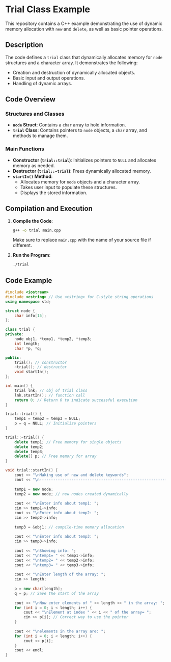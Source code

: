 # Trial Class Example

This repository contains a C++ example demonstrating the use of dynamic memory allocation with `new` and `delete`, as well as basic pointer operations.

## Description

The code defines a `trial` class that dynamically allocates memory for `node` structures and a character array. It demonstrates the following:
- Creation and destruction of dynamically allocated objects.
- Basic input and output operations.
- Handling of dynamic arrays.

## Code Overview

### Structures and Classes

- **`node` Struct**: Contains a `char` array to hold information.
- **`trial` Class**: Contains pointers to `node` objects, a `char` array, and methods to manage them.

### Main Functions

- **Constructor (`trial::trial`)**: Initializes pointers to `NULL` and allocates memory as needed.
- **Destructor (`trial::~trial`)**: Frees dynamically allocated memory.
- **`startIn()` Method**: 
  - Allocates memory for `node` objects and a character array.
  - Takes user input to populate these structures.
  - Displays the stored information.

## Compilation and Execution

1. **Compile the Code**:

    ```sh
    g++ -o trial main.cpp
    ```

    Make sure to replace `main.cpp` with the name of your source file if different.

2. **Run the Program**:

    ```sh
    ./trial
    ```

## Code Example

```cpp
#include <iostream>
#include <cstring> // Use <cstring> for C-style string operations
using namespace std;

struct node {
    char info[15];
};

class trial {
private:
    node obj1, *temp1, *temp2, *temp3;
    int length;
    char *p, *q;

public:
    trial(); // constructor
    ~trial(); // destructor
    void startIn();
};

int main() {
    trial lnk; // obj of trial class
    lnk.startIn(); // function call
    return 0; // Return 0 to indicate successful execution
}

trial::trial() {
    temp1 = temp2 = temp3 = NULL;
    p = q = NULL; // Initialize pointers
}

trial::~trial() {
    delete temp1; // Free memory for single objects
    delete temp2;
    delete temp3;
    delete[] p; // Free memory for array
}

void trial::startIn() {
    cout << "\nMaking use of new and delete keywords";
    cout << "\n--------------------------------------------------------\n";
    
    temp1 = new node;
    temp2 = new node; // new nodes created dynamically
    
    cout << "\nEnter info about temp1: ";
    cin >> temp1->info;
    cout << "\nEnter info about temp2: ";
    cin >> temp2->info;
    
    temp3 = &obj1; // compile-time memory allocation
    
    cout << "\nEnter info about temp3: ";
    cin >> temp3->info;
    
    cout << "\nShowing info: ";
    cout << "\ntemp1= " << temp1->info;
    cout << "\ntemp2= " << temp2->info;
    cout << "\ntemp3= " << temp3->info;
    
    cout << "\nEnter length of the array: ";
    cin >> length;
    
    p = new char[length];
    q = p; // Save the start of the array
    
    cout << "\nNow enter elements of " << length << " in the array: ";
    for (int i = 0; i < length; i++) {
        cout << "\nElement at index " << i << " of the array= ";
        cin >> p[i]; // Correct way to use the pointer
    }
    
    cout << "\nelements in the array are: ";
    for (int i = 0; i < length; i++) {
        cout << p[i];
    }
    cout << endl;
}
